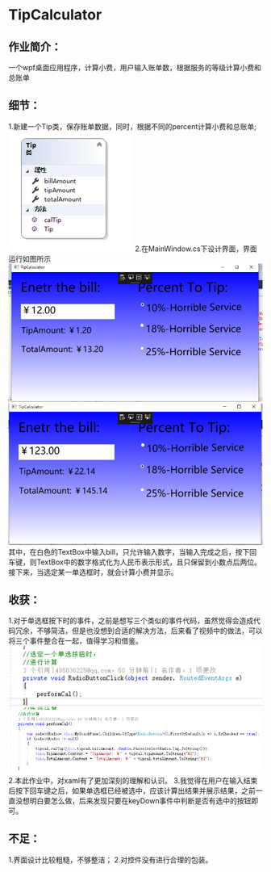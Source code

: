 # TipCalculator
## 作业简介：
一个wpf桌面应用程序，计算小费，用户输入账单数，根据服务的等级计算小费和总账单
## 细节：
1.新建一个Tip类，保存账单数据，同时，根据不同的percent计算小费和总账单;
![](image/Tip.png)
2.在MainWindow.cs下设计界面，界面运行如图所示
![](image/pic1.png)
![](image/pic2.png)
其中，在白色的TextBox中输入bill，只允许输入数字，当输入完成之后，按下回车键，则TextBox中的数字格式化为人民币表示形式，且只保留到小数点后两位。接下来，当选定某一单选框时，就会计算小费并显示。
## 收获：
1.对于单选框按下时的事件，之前是想写三个类似的事件代码，虽然觉得会造成代码冗余，不够简洁，但是也没想到合适的解决方法，后来看了视频中的做法，可以将三个事件整合在一起，值得学习和借鉴。
![](image/pic3.png)
![](image/pic4.png)
2.本此作业中，对xaml有了更加深刻的理解和认识。
3.我觉得在用户在输入结束后按下回车键之后，如果单选框已经被选中，应该计算出结果并展示结果，之前一直没想明白要怎么做，后来发现只要在keyDown事件中判断是否有选中的按钮即可。
## 不足：
1.界面设计比较粗糙，不够整洁；
2.对控件没有进行合理的包装。